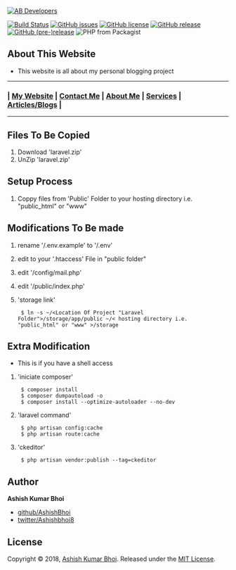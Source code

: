 [![AB Developers](https://www.abdevp.tk/favicon.png)](https://www.abdevp.tk)

[![Build Status](https://travis-ci.org/AshishBhoi/webblog.svg?branch=master)](https://travis-ci.org/AshishBhoi/webblog)
[![GitHub issues](https://img.shields.io/github/issues/AshishBhoi/webblog.svg)](https://github.com/AshishBhoi/webblog/issues)
[![GitHub license](https://img.shields.io/github/license/AshishBhoi/webblog.svg)](https://github.com/AshishBhoi/webblog/blob/master/LICENSE)
[![GitHub release](https://img.shields.io/github/release/ashishbhoi/webblog.svg)](https://github.com/AshishBhoi/webblog/releases)
[![GitHub (pre-)release](https://img.shields.io/github/release/ashishbhoi/webblog/all.svg)](https://github.com/AshishBhoi/webblog/releases)
![PHP from Packagist](https://img.shields.io/packagist/php-v/ashishbhoi/webblog.svg)

## About This Website ##

- This website is all about my personal blogging project

---

### | [My Website](https://www.abdevp.tk) | [Contact Me](https://www.abdevp.tk/contact) | [About Me](https://www.abdevp.tk/about) | [Services](https://www.abdevp.tk/services) | [Articles/Blogs](https://www.abdevp.tk/posts)  | ###

---

## Files To Be Copied ##
1. Download 'laravel.zip'
2. UnZip 'laravel.zip'

## Setup Process ##
1. Coppy files from 'Public' Folder to your hosting directory i.e. "public_html" or "www"

## Modifications To Be made ##
1. rename '/.env.example' to '/.env'
2. edit to your '.htaccess' File in "public folder"
3. edit '/config/mail.php'
4. edit '/public/index.php' 
5. 'storage link'

        $ ln -s ~/<Location Of Project "Laravel Folder">/storage/app/public ~/< hosting directory i.e. "public_html" or "www" >/storage
        
## Extra Modification ##
- This is if you have a shell access 
1. 'iniciate composer'

        $ composer install
        $ composer dumpautoload -o
        $ composer install --optimize-autoloader --no-dev
        
2. 'laravel command'

        $ php artisan config:cache
        $ php artisan route:cache
        
3. 'ckeditor'
        
        $ php artisan vendor:publish --tag=ckeditor

## Author ##

**Ashish Kumar Bhoi**

* [github/AshishBhoi](https://github.com/jonschlinkert)
* [twitter/Ashishbhoi8](https://twitter.com/jonschlinkert)

## License ##

Copyright © 2018, [Ashish Kumar Bhoi](https://github.com/AshishBhoi).
Released under the [MIT License](LICENSE).
